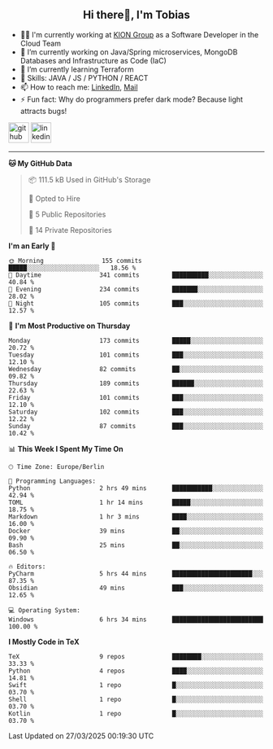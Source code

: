 <h2 align="center">Hi there👋, I'm Tobias</h2>

- 🧑‍💼 I'm currently working at [KION Group](https://www.kiongroup.com/) as a Software Developer in the Cloud Team
- 🔭 I’m currently working on Java/Spring microservices, MongoDB Databases and Infrastructure as Code (IaC)
- 🌱 I’m currently learning Terraform
- 💪 Skills: JAVA / JS / PYTHON / REACT
- 📫 How to reach me: [LinkedIn](https://www.linkedin.com/in/tgoetz), [Mail](mailto:mail@tobiasgoetz.com) 
- ⚡ Fun fact: Why do programmers prefer dark mode? Because light attracts bugs!

[<img src='https://cdn.jsdelivr.net/npm/simple-icons@3.0.1/icons/github.svg' alt='github' height='40'>](https://github.com/TobiasGoetz)  [<img src='https://cdn.jsdelivr.net/npm/simple-icons@3.0.1/icons/linkedin.svg' alt='linkedin' height='40'>](https://www.linkedin.com/in/tgoetz/)  

---

<!--START_SECTION:waka-->
**🐱 My GitHub Data** 

> 📦 111.5 kB Used in GitHub's Storage 
 > 
> 💼 Opted to Hire
 > 
> 📜 5 Public Repositories 
 > 
> 🔑 14 Private Repositories 
 > 
**I'm an Early 🐤** 

```text
🌞 Morning                155 commits         █████░░░░░░░░░░░░░░░░░░░░   18.56 % 
🌆 Daytime                341 commits         ██████████░░░░░░░░░░░░░░░   40.84 % 
🌃 Evening                234 commits         ███████░░░░░░░░░░░░░░░░░░   28.02 % 
🌙 Night                  105 commits         ███░░░░░░░░░░░░░░░░░░░░░░   12.57 % 
```
📅 **I'm Most Productive on Thursday** 

```text
Monday                   173 commits         █████░░░░░░░░░░░░░░░░░░░░   20.72 % 
Tuesday                  101 commits         ███░░░░░░░░░░░░░░░░░░░░░░   12.10 % 
Wednesday                82 commits          ██░░░░░░░░░░░░░░░░░░░░░░░   09.82 % 
Thursday                 189 commits         ██████░░░░░░░░░░░░░░░░░░░   22.63 % 
Friday                   101 commits         ███░░░░░░░░░░░░░░░░░░░░░░   12.10 % 
Saturday                 102 commits         ███░░░░░░░░░░░░░░░░░░░░░░   12.22 % 
Sunday                   87 commits          ███░░░░░░░░░░░░░░░░░░░░░░   10.42 % 
```


📊 **This Week I Spent My Time On** 

```text
🕑︎ Time Zone: Europe/Berlin

💬 Programming Languages: 
Python                   2 hrs 49 mins       ███████████░░░░░░░░░░░░░░   42.94 % 
TOML                     1 hr 14 mins        █████░░░░░░░░░░░░░░░░░░░░   18.75 % 
Markdown                 1 hr 3 mins         ████░░░░░░░░░░░░░░░░░░░░░   16.00 % 
Docker                   39 mins             ██░░░░░░░░░░░░░░░░░░░░░░░   09.90 % 
Bash                     25 mins             ██░░░░░░░░░░░░░░░░░░░░░░░   06.50 % 

🔥 Editors: 
PyCharm                  5 hrs 44 mins       ██████████████████████░░░   87.35 % 
Obsidian                 49 mins             ███░░░░░░░░░░░░░░░░░░░░░░   12.65 % 

💻 Operating System: 
Windows                  6 hrs 34 mins       █████████████████████████   100.00 % 
```

**I Mostly Code in TeX** 

```text
TeX                      9 repos             ████████░░░░░░░░░░░░░░░░░   33.33 % 
Python                   4 repos             ████░░░░░░░░░░░░░░░░░░░░░   14.81 % 
Swift                    1 repo              █░░░░░░░░░░░░░░░░░░░░░░░░   03.70 % 
Shell                    1 repo              █░░░░░░░░░░░░░░░░░░░░░░░░   03.70 % 
Kotlin                   1 repo              █░░░░░░░░░░░░░░░░░░░░░░░░   03.70 % 
```




 Last Updated on 27/03/2025 00:19:30 UTC
<!--END_SECTION:waka-->
